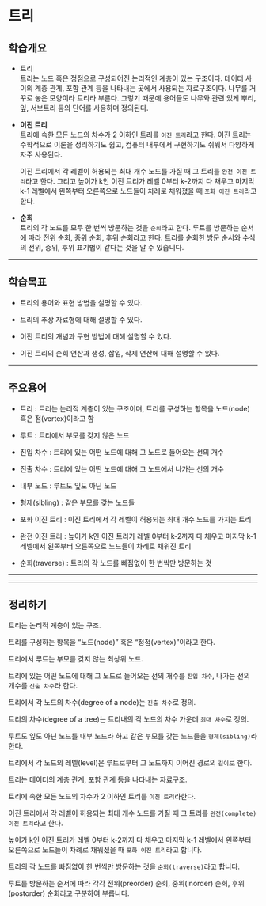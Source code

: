 # **트리**

## **학습개요**

- 트리  
    트리는 노드 혹은 정점으로 구성되어진 논리적인 계층이 있는 구조이다. 
    데이터 사이의 계층 관계, 포함 관계 등을 나타내는 곳에서 사용되는 자료구조이다. 
    나무를 거꾸로 놓은 모양이라 트리라 부른다. 그렇기 때문에 용어들도 나무와 관련 있게 뿌리, 잎, 서브트리 등의 단어를 사용하며 정의된다.

- **이진 트리**  
    트리에 속한 모든 노드의 차수가 2 이하인 트리를 `이진 트리`라고 한다. 이진 트리는 수학적으로 이론을 정리하기도 쉽고, 컴퓨터 내부에서 구현하기도 쉬워서 다양하게 자주 사용된다. 

    이진 트리에서 각 레벨이 허용되는 최대 개수 노드를 가질 때 그 트리를 `완전 이진 트리`라고 한다. 
    그리고 높이가 k인 이진 트리가 레벨 0부터 k-2까지 다 채우고 마지막 k-1 레벨에서 왼쪽부터 오른쪽으로 노드들이 차례로 채워졌을 때 `포화 이진 트리`라고 한다. 

- **순회**  
    트리의 각 노드를 모두 한 번씩 방문하는 것을 `순회`라고 한다. 루트를 방문하는 순서에 따라 전위 순회, 중위 순회, 후위 순회라고 한다. 트리를 순회한 방문 순서와 수식의 전위, 중위, 후위 표기법이 같다는 것을 알 수 있습니다.

___

## **학습목표**

- 트리의 용어와 표현 방법을 설명할 수 있다.

- 트리의 추상 자료형에 대해 설명할 수 있다.

- 이진 트리의 개념과 구현 방법에 대해 설명할 수 있다.

- 이진 트리의 순회 연산과 생성, 삽입, 삭제 연산에 대해 설명할 수 있다.

___

## **주요용어**

- 트리 : 트리는 논리적 계층이 있는 구조이며, 트리를 구성하는 항목을 노드(node) 혹은 점(vertex)이라고 함

- 루트 : 트리에서 부모를 갖지 않은 노드

- 진입 차수 : 트리에 있는 어떤 노드에 대해 그 노드로 들어오는 선의 개수

- 진출 차수 : 트리에 있는 어떤 노드에 대해 그 노드에서 나가는 선의 개수

- 내부 노드 : 루트도 잎도 아닌 노드

- 형제(sibling) : 같은 부모를 갖는 노드들

- 포화 이진 트리 : 이진 트리에서 각 레벨이 허용되는 최대 개수 노드를 가지는 트리

- 완전 이진 트리 : 높이가 k인 이진 트리가 레벨 0부터 k-2까지 다 채우고 마지막 k-1 레벨에서 왼쪽부터 오른쪽으로 노드들이 차례로 채워진 트리

- 순회(traverse) : 트리의 각 노드를 빠짐없이 한 번씩만 방문하는 것

___




___

## **정리하기**

트리는 논리적 계층이 있는 구조.

트리를 구성하는 항목을 “노드(node)” 혹은 “정점(vertex)”이라고 한다.

트리에서 루트는 부모를 갖지 않는 최상위 노드.

트리에 있는 어떤 노드에 대해 그 노드로 들어오는 선의 개수를 `진입 차수`, 나가는 선의 개수를 `진출 차수`라 한다.

트리에서 각 노드의 차수(degree of a node)는 `진출 차수`로 정의.

트리의 차수(degree of a tree)는 트리내의 각 노드의 차수 가운데 `최대 차수`로 정의.

루트도 잎도 아닌 노드를 내부 노드라 하고 같은 부모를 갖는 노드들을 `형제(sibling)`라 한다.

트리에서 각 노드의 레벨(level)은 루트로부터 그 노드까지 이어진 경로의 `길이`로 한다.

트리는 데이터의 계층 관계, 포함 관계 등을 나타내는 자료구조.

트리에 속한 모든 노드의 차수가 2 이하인 트리를 `이진 트리`라한다.

이진 트리에서 각 레벨이 허용되는 최대 개수 노드를 가질 때 그 트리를 `완전(complete) 이진 트리`라고 한다.

높이가 k인 이진 트리가 레벨 0부터 k-2까지 다 채우고 마지막 k-1 레벨에서 왼쪽부터 오른쪽으로 노드들이 차례로 채워졌을 때 `포화 이진 트리`라고 합니다.

트리의 각 노드를 빠짐없이 한 번씩만 방문하는 것을 `순회(traverse)`라고 합니다.

루트를 방문하는 순서에 따라 각각 전위(preorder) 순회, 중위(inorder) 순회, 후위(postorder) 순회라고 구분하여 부릅니다.